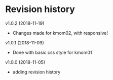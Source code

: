 Revision history
=================


v1.0.2 (2018-11-19)
* Changes made for kmom02, with responsive!

v1.0.1 (2018-11-09)
* Done with basic css style for kmom01


v1.0.0 (2018-11-05)
* adding revision history
